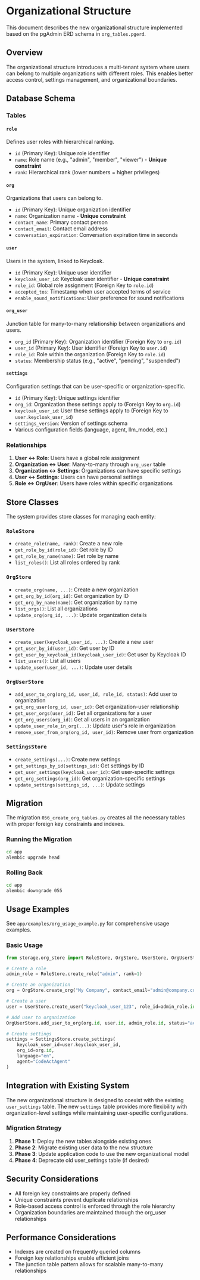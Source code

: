 # Organizational Structure

This document describes the new organizational structure implemented based on the pgAdmin ERD schema in `org_tables.pgerd`.

## Overview

The organizational structure introduces a multi-tenant system where users can belong to multiple organizations with different roles. This enables better access control, settings management, and organizational boundaries.

## Database Schema

### Tables

#### `role`
Defines user roles with hierarchical ranking.
- `id` (Primary Key): Unique role identifier
- `name`: Role name (e.g., "admin", "member", "viewer") - **Unique constraint**
- `rank`: Hierarchical rank (lower numbers = higher privileges)

#### `org`
Organizations that users can belong to.
- `id` (Primary Key): Unique organization identifier
- `name`: Organization name - **Unique constraint**
- `contact_name`: Primary contact person
- `contact_email`: Contact email address
- `conversation_expiration`: Conversation expiration time in seconds

#### `user`
Users in the system, linked to Keycloak.
- `id` (Primary Key): Unique user identifier
- `keycloak_user_id`: Keycloak user identifier - **Unique constraint**
- `role_id`: Global role assignment (Foreign Key to `role.id`)
- `accepted_tos`: Timestamp when user accepted terms of service
- `enable_sound_notifications`: User preference for sound notifications

#### `org_user`
Junction table for many-to-many relationship between organizations and users.
- `org_id` (Primary Key): Organization identifier (Foreign Key to `org.id`)
- `user_id` (Primary Key): User identifier (Foreign Key to `user.id`)
- `role_id`: Role within the organization (Foreign Key to `role.id`)
- `status`: Membership status (e.g., "active", "pending", "suspended")

#### `settings`
Configuration settings that can be user-specific or organization-specific.
- `id` (Primary Key): Unique settings identifier
- `org_id`: Organization these settings apply to (Foreign Key to `org.id`)
- `keycloak_user_id`: User these settings apply to (Foreign Key to `user.keycloak_user_id`)
- `settings_version`: Version of settings schema
- Various configuration fields (language, agent, llm_model, etc.)

### Relationships

1. **User ↔ Role**: Users have a global role assignment
2. **Organization ↔ User**: Many-to-many through `org_user` table
3. **Organization ↔ Settings**: Organizations can have specific settings
4. **User ↔ Settings**: Users can have personal settings
5. **Role ↔ OrgUser**: Users have roles within specific organizations

## Store Classes

The system provides store classes for managing each entity:

### `RoleStore`
- `create_role(name, rank)`: Create a new role
- `get_role_by_id(role_id)`: Get role by ID
- `get_role_by_name(name)`: Get role by name
- `list_roles()`: List all roles ordered by rank

### `OrgStore`
- `create_org(name, ...)`: Create a new organization
- `get_org_by_id(org_id)`: Get organization by ID
- `get_org_by_name(name)`: Get organization by name
- `list_orgs()`: List all organizations
- `update_org(org_id, ...)`: Update organization details

### `UserStore`
- `create_user(keycloak_user_id, ...)`: Create a new user
- `get_user_by_id(user_id)`: Get user by ID
- `get_user_by_keycloak_id(keycloak_user_id)`: Get user by Keycloak ID
- `list_users()`: List all users
- `update_user(user_id, ...)`: Update user details

### `OrgUserStore`
- `add_user_to_org(org_id, user_id, role_id, status)`: Add user to organization
- `get_org_user(org_id, user_id)`: Get organization-user relationship
- `get_user_orgs(user_id)`: Get all organizations for a user
- `get_org_users(org_id)`: Get all users in an organization
- `update_user_role_in_org(...)`: Update user's role in organization
- `remove_user_from_org(org_id, user_id)`: Remove user from organization

### `SettingsStore`
- `create_settings(...)`: Create new settings
- `get_settings_by_id(settings_id)`: Get settings by ID
- `get_user_settings(keycloak_user_id)`: Get user-specific settings
- `get_org_settings(org_id)`: Get organization-specific settings
- `update_settings(settings_id, ...)`: Update settings

## Migration

The migration `056_create_org_tables.py` creates all the necessary tables with proper foreign key constraints and indexes.

### Running the Migration

```bash
cd app
alembic upgrade head
```

### Rolling Back

```bash
cd app
alembic downgrade 055
```

## Usage Examples

See `app/examples/org_usage_example.py` for comprehensive usage examples.

### Basic Usage

```python
from storage.org_store import RoleStore, OrgStore, UserStore, OrgUserStore, SettingsStore

# Create a role
admin_role = RoleStore.create_role("admin", rank=1)

# Create an organization
org = OrgStore.create_org("My Company", contact_email="admin@company.com")

# Create a user
user = UserStore.create_user("keycloak_user_123", role_id=admin_role.id)

# Add user to organization
OrgUserStore.add_user_to_org(org.id, user.id, admin_role.id, status="active")

# Create settings
settings = SettingsStore.create_settings(
    keycloak_user_id=user.keycloak_user_id,
    org_id=org.id,
    language="en",
    agent="CodeActAgent"
)
```

## Integration with Existing System

The new organizational structure is designed to coexist with the existing `user_settings` table. The new `settings` table provides more flexibility with organization-level settings while maintaining user-specific configurations.

### Migration Strategy

1. **Phase 1**: Deploy the new tables alongside existing ones
2. **Phase 2**: Migrate existing user data to the new structure
3. **Phase 3**: Update application code to use the new organizational model
4. **Phase 4**: Deprecate old user_settings table (if desired)

## Security Considerations

- All foreign key constraints are properly defined
- Unique constraints prevent duplicate relationships
- Role-based access control is enforced through the role hierarchy
- Organization boundaries are maintained through the org_user relationships

## Performance Considerations

- Indexes are created on frequently queried columns
- Foreign key relationships enable efficient joins
- The junction table pattern allows for scalable many-to-many relationships
